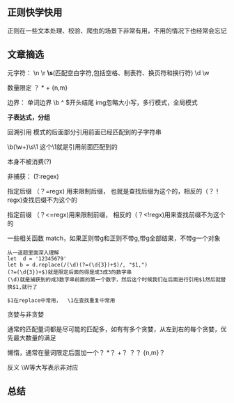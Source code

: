 ## 正则快学快用

正则在一些文本处理、校验、爬虫的场景下非常有用，不用的情况下也经常会忘记





## 文章摘选

元字符： \n \r  **\s**(匹配空白字符,包括空格、制表符、换页符和换行符)  \d  \w  

数量限定    ？ *  + {n,m}

边界：   单词边界 \b    ^ $开头结尾      img忽略大小写，多行模式，全局模式

**子表达式，分组**

回溯引用 模式的后面部分引用前面已经匹配到的子字符串

\b(\w+)\s\1   这个\1就是引用前面匹配到的

本身不被消费(?)

非捕获：    (?:regex)   

指定后缀  （？=regx)   用来限制后缀， 也就是查找后缀为这个的，相反的（？！regx)查找后缀不为这个的

指定前缀   （？<=regx)用来限制前缀， 相反的（？<!regx)用来查找前缀不为这个的

一些相关函数 match，如果正则带g和正则不带g,带g全部结果，不带g一个对象

```
从一道题里面深入理解
let  d = '12345679'
let b = d.replace(/(\d)(?=(\d{3})+$)/, "$1,") 
(?=(\d{3})+$)就是限定后面的得是成3成3的数字串
(\d)就是捕获到的成3数字串前面的第一个数字，然后这个时候我们在后面进行引用$1然后就替换$1,就行了

$1在replace中常用，  \1在查找重复中常用
```

贪婪与非贪婪

通常的匹配量词都是尽可能的匹配多，如有有多个贪婪，从左到右的每个贪婪，优先最大数量的满足

懒惰，通常在量词限定后面加一个？   *？   +？  ？？ {n,m}？

反义  \W等大写表示非对应

## 总结




